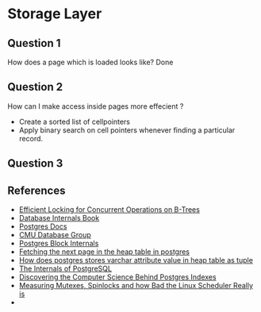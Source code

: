 # Storage Layer


## Question 1
How does a page which is loaded looks like?
Done

## Question 2
How can I make access inside pages more effecient ?
- Create a sorted list of cellpointers
- Apply binary search on cell pointers whenever finding a particular record.


## Question 3

## References
- [Efficient Locking for Concurrent Operations on B-Trees](https://www.csd.uoc.gr/~hy460/pdf/p650-lehman.pdf)
- [Database Internals Book](https://www.databass.dev/)
- [Postgres Docs](https://www.postgresql.org/docs/)
- [CMU Database Group](https://www.youtube.com/@CMUDatabaseGroup)
- [Postgres Block Internals](https://fritshoogland.wordpress.com/2017/07/01/postgresql-block-internals/)
- [Fetching the next page in the heap table in postgres](https://stackoverflow.com/questions/78059189/fetching-the-next-page-in-the-heap-table-in-postgres)
- [How does postgres stores varchar attribute value in heap table as tuple](https://stackoverflow.com/questions/78057222/how-does-postgres-stores-varchar-attribute-value-in-heap-table-as-tuple)
- [The Internals of PostgreSQL](https://www.interdb.jp/pg/index.html)
- [Discovering the Computer Science Behind Postgres Indexes](https://patshaughnessy.net/2014/11/11/discovering-the-computer-science-behind-postgres-indexes)
- [Measuring Mutexes, Spinlocks and how Bad the Linux Scheduler Really is](https://probablydance.com/2019/12/30/measuring-mutexes-spinlocks-and-how-bad-the-linux-scheduler-really-is/)
- 

